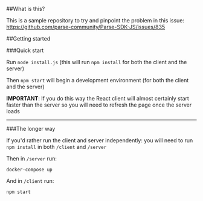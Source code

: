 ##What is this?

This is a sample repository to try and pinpoint the problem in this issue: https://github.com/parse-community/Parse-SDK-JS/issues/835

##Getting started

###Quick start

Run `node install.js` (this will run `npm install` for both the client and the server)

Then `npm start` will begin a development environment (for both the client and the server)

**IMPORTANT**: If you do this way the React client will almost certainly start faster than the server so you will need to refresh the page once the server loads

---

###The longer way

If you'd rather run the client and server independently: you will need to run `npm install` in both `/client` and `/server`

Then in `/server` run:

    docker-compose up

And in `/client` run:

    npm start
